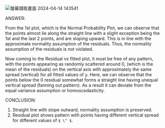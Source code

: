 ![螢幕擷取畫面 2024-04-14 143541](https://github.com/HWTeng-Course/202402-Statistics/assets/162160916/47fe5b64-8c30-46b6-a043-94f491b9cbcd)

ANSWER:

From the 1st plot, which is the Normal Probability Plot, we can observe that the points almost lie along the straight line with a slight exception being the 1st and the last 2 points, and are sloping upward. This is in line with the approximate normality assumption of the residuals. Thus, the normality assumption of the residuals is not violated.

Now coming to the Residual vs fitted plot, it must be free of any pattern, with the points appearing as randomly scattered around 0, (which is the mean of the residuals) on the vertical axis with approximately the same spread (vertical) for all fitted values of y. Here, we can observe that the points below the 0 residual somewhat forms a straight line having unequal vertical spread (fanning out pattern). As a result it can deviate from the equal variance assumption or homoscedasticity.

CONCLUSION:
1. Straight line with slope outward, normality assumption is preserved.
2. Residual plot shows pattern with points having different vertical spread for different values of `$ \^ $`.
